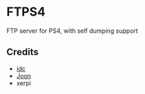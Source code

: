 # FTPS4
FTP server for PS4, with self dumping support

## Credits

- [idc](https://twitter.com/3226_2143)
- [Joon](https://twitter.com/joonie86)
- xerpi
